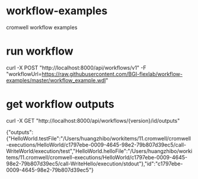# workflow-examples
cromwell workflow examples

# run workflow
curl -X POST "http://localhost:8000/api/workflows/v1" -F "workflowUrl=https://raw.githubusercontent.com/BGI-flexlab/workflow-examples/master/workflow_example.wdl"

# get workflow outputs
curl -X GET "http://localhost:8000/api/workflows/{version}/id/outputs"

{"outputs":{"HelloWorld.testFile":"/Users/huangzhibo/workitems/11.cromwell/cromwell-executions/HelloWorld/c1797ebe-0009-4645-98e2-79b807d39ec5/call-WriteWorld/execution/test","HelloWorld.helloFile":"/Users/huangzhibo/workitems/11.cromwell/cromwell-executions/HelloWorld/c1797ebe-0009-4645-98e2-79b807d39ec5/call-WriteHello/execution/stdout"},"id":"c1797ebe-0009-4645-98e2-79b807d39ec5"}
